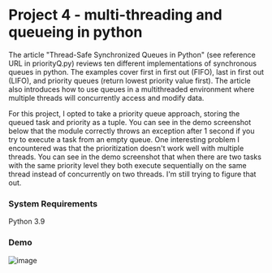 # Project 4 - multi-threading and queueing in python

The article "Thread-Safe Synchronized Queues in Python" (see reference URL in priorityQ.py) reviews ten different implementations of synchronous queues in python. The examples cover first in first out (FIFO), last in first out (LIFO), and priority queues (return lowest priority value first). The article also introduces how to use queues in a multithreaded environment where multiple threads will concurrently access and modify data. 

For this project, I opted to take a priority queue approach, storing the queued task and priority as a tuple. You can see in the demo screenshot below that the module correctly throws an exception after 1 second if you try to execute a task from an empty queue. One interesting problem I encountered was that the prioritization doesn't work well with multiple threads. You can see in the demo screenshot that when there are two tasks with the same priority level they both execute sequentially on the same thread instead of concurrently on two threads. I'm still trying to figure that out. 

### System Requirements
Python 3.9

### Demo
![image](https://user-images.githubusercontent.com/74585697/162864262-6d0d8f20-b3f6-40ba-a579-9d4049de8b27.png)
